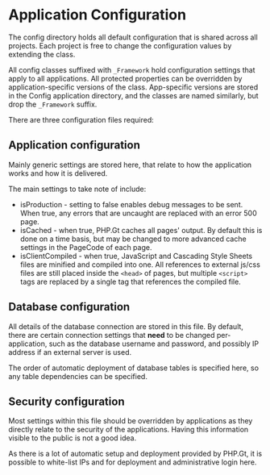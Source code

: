 Application Configuration
=========================

The config directory holds all default configuration that is shared across
all projects. Each project is free to change the configuration values by
extending the class.

All config classes suffixed with `_Framework` hold configuration settings that apply to all applications. All protected properties can be overridden by application-specific versions of the class. App-specific versions are stored in the Config application directory, and the classes are named similarly, but drop the `_Framework` suffix.

There are three configuration files required:

Application configuration
-------------------------
Mainly generic settings are stored here, that relate to how the application works and how it is delivered.

The main settings to take note of include:

* isProduction - setting to false enables debug messages to be sent. When true, any errors that are uncaught are replaced with an error 500 page.
* isCached - when true, PHP.Gt caches all pages' output. By default this is done on a time basis, but may be changed to more advanced cache settings in the PageCode of each page.
* isClientCompiled - when true, JavaScript and Cascading Style Sheets files are minified and compiled into one. All references to external js/css files are still placed inside the `<head>` of pages, but multiple `<script>` tags are replaced by a single tag that references the compiled file.

Database configuration
----------------------
All details of the database connection are stored in this file. By default, there are certain connection settings that **need** to be changed per-application, such as the database username and password, and possibly IP address if an external server is used.

The order of automatic deployment of database tables is specified here, so any table dependencies can be specified.

Security configuration
----------------------
Most settings within this file should be overridden by applications as they directly relate to the security of the applications. Having this information visible to the public is not a good idea.

As there is a lot of automatic setup and deployment provided by PHP.Gt, it is possible to white-list IPs and for deployment and administrative login here.